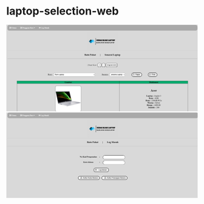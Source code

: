 # laptop-selection-web
![image](https://github.com/teckann/laptop-selection-web/blob/main/gambar/index.png)
![image](https://github.com/teckann/laptop-selection-web/blob/main/gambar/login.png)
